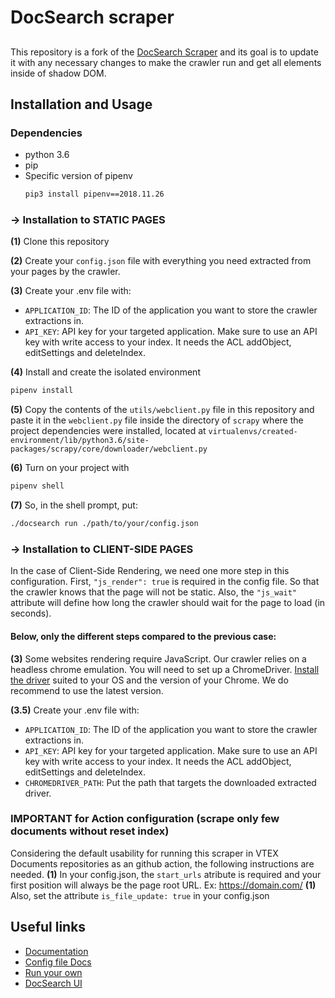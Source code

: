 # DocSearch scraper

## 

This repository is a fork of the [DocSearch Scraper](https://github.com/algolia/docsearch-scraper) and its goal is to update it with any necessary changes to make the crawler run and get all elements inside of shadow DOM.

## Installation and Usage

### Dependencies
- python 3.6
- pip
- Specific version of pipenv
  ```bash
  pip3 install pipenv==2018.11.26
  ```

### &rarr; Installation to **STATIC PAGES**
**(1)** Clone this repository

**(2)** Create your `config.json` file with everything you need extracted from your pages by the crawler.

**(3)** Create your .env file with:
  - `APPLICATION_ID`: The ID of the application you want to store the crawler extractions in.
  - `API_KEY`: API key for your targeted application. Make sure to use an API key with write access to your index. It needs the ACL addObject, editSettings and deleteIndex.

**(4)** Install and create the isolated environment
  ```bash
  pipenv install
  ```

**(5)** Copy the contents of the `utils/webclient.py` file in this repository and paste it in the `webclient.py` file inside the directory of `scrapy` where the project dependencies were installed, located at `virtualenvs/created-environment/lib/python3.6/site-packages/scrapy/core/downloader/webclient.py`

**(6)** Turn on your project with
  ```bash
  pipenv shell
  ```

**(7)** So, in the shell prompt, put:
  ```bash
  ./docsearch run ./path/to/your/config.json
  ```

### &rarr; Installation to **CLIENT-SIDE PAGES**
In the case of Client-Side Rendering, we need one more step in this configuration. First, `"js_render": true` is required in the config file. So that the crawler knows that the page will not be static. Also, the `"js_wait"` attribute will define how long the crawler should wait for the page to load (in seconds).

#### Below, only the different steps compared to the previous case:

**(3)** Some websites rendering require JavaScript. Our crawler relies on a headless chrome emulation. You will need to set up a ChromeDriver.
[Install the driver](https://chromedriver.chromium.org/getting-started) suited to your OS and the version of your Chrome. We do recommend to use the latest version.

**(3.5)** Create your .env file with:
  - `APPLICATION_ID`: The ID of the application you want to store the crawler extractions in.
  - `API_KEY`: API key for your targeted application. Make sure to use an API key with write access to your index. It needs the ACL addObject, editSettings and deleteIndex.
  - `CHROMEDRIVER_PATH`: Put the path that targets the downloaded extracted driver.


### IMPORTANT for Action configuration (scrape only few documents without reset index)
Considering the default usability for running this scraper in VTEX Documents repositories as an github action, the following instructions are needed.
**(1)** In your config.json, the `start_urls` atribute is required and your first position will always be the page root URL. Ex: https://domain.com/
**(1)** Also, set the attribute `is_file_update: true` in your config.json
## Useful links

- [Documentation](https://docsearch.algolia.com/)
- [Config file Docs](https://docsearch.algolia.com/docs/legacy/config-file/)
- [Run your own](https://docsearch.algolia.com/docs/legacy/run-your-own/)
- [DocSearch UI](https://github.com/algolia/docsearch)